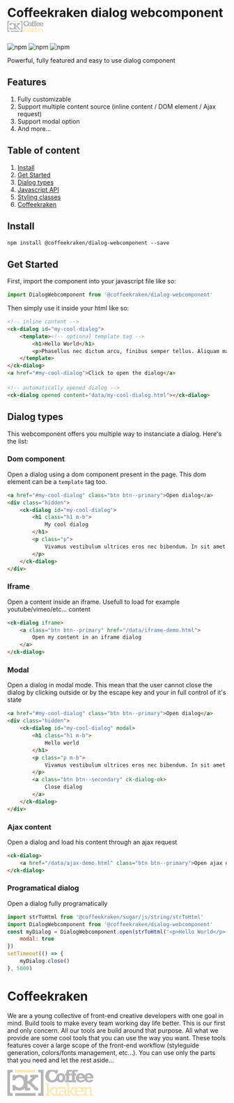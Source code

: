 # Coffeekraken dialog webcomponent <img src=".resources/coffeekraken-logo.jpg" height="25px" />

![npm](https://img.shields.io/npm/l/@coffeekraken/dialog-webcomponent?style=flat-square)
![npm](https://img.shields.io/npm/v/@coffeekraken/dialog-webcomponent?style=flat-square)
![npm](https://img.shields.io/npm/dw/@coffeekraken/dialog-webcomponent?style=flat-square)

Powerful, fully featured and easy to use dialog component

## Features

1. Fully customizable
2. Support multiple content source (inline content / DOM element / Ajax request)
3. Support modal option
4. And more...

## Table of content

1. [Install](#readme-install)
2. [Get Started](#readme-get-started)
3. [Dialog types](#readme-dialog-types)
4. [Javascript API](doc/src/js)
5. [Styling classes](doc/classes.md)
6. [Coffeekraken](readme-coffeekraken)

<a name="readme-install"></a>
## Install

```
npm install @coffeekraken/dialog-webcomponent --save
```

<a name="readme-get-started"></a>
## Get Started

First, import the component into your javascript file like so:

```js
import DialogWebcomponent from '@coffeekraken/dialog-webcomponent'
```

Then simply use it inside your html like so:

```html
<!-- inline content -->
<ck-dialog id="my-cool-dialog">
	<template><!-- optional template tag -->
		<h1>Hello World</h1>
		<p>Phasellus nec dictum arcu, finibus semper tellus. Aliquam mattis dictum.</p>
	</template>
</ck-dialog>
<a href="#my-cool-dialog">Click to open the dialog</a>

<!-- automatically opened dialog -->
<ck-dialog opened content="data/my-cool-dialog.html"></ck-dialog>
```

<a id="readme-dialog-types"></a>

## Dialog types

This webcomponent offers you multiple way to instanciate a dialog. Here's the list:

### Dom component

Open a dialog using a dom component present in the page.
This dom element can be a `template` tag too.

```html
<a href="#my-cool-dialog" class="btn btn--primary">Open dialog</a>
<div class="hidden">
    <ck-dialog id="my-cool-dialog">
        <h1 class="h1 m-b">
            My cool dialog
        </h1>
        <p class="p">
            Vivamus vestibulum ultrices eros nec bibendum. In sit amet ultrices mi. Etiam nunc ante, efficitur ac aliquam eget, iaculis quis massa. Duis quis molestie orci. Sed ultricies sem ante, in.
        </p>
    </ck-dialog>
</div>
```

### Iframe

Open a content inside an iframe. Usefull to load for example youtube/vimeo/etc... content

```html
<ck-dialog iframe>
    <a class="btn btn--primary" href="/data/iframe-demo.html">
        Open my content in an iframe dialog
    </a>
</ck-dialog>

```

### Modal

Open a dialog in modal mode. This mean that the user cannot close the dialog by clicking outside or by the escape key and your in full control of it's state

```html
<a href="#my-cool-dialog" class="btn btn--primary">Open dialog</a>
<div class="hidden">
    <ck-dialog id="my-cool-dialog" modal>
        <h1 class="h1 m-b">
            Hello world
        </h1>
        <p class="p m-b">
            Vivamus vestibulum ultrices eros nec bibendum. In sit amet ultrices mi. Etiam nunc ante, efficitur ac aliquam eget, iaculis quis massa. Duis quis molestie orci. Sed ultricies sem ante, in.
        </p>
        <a class="btn btn--secondary" ck-dialog-ok>
            Close dialog
        </a>
    </ck-dialog>
</div>

```

### Ajax content

Open a dialog and load his content through an ajax request

```html
<ck-dialog>
    <a href="/data/ajax-demo.html" class="btn btn--primary">Open ajax dialog</a>
</ck-dialog>
```

### Programatical dialog

Open a dialog fully programatically

```js
import strToHtml from '@coffeekraken/sugar/js/string/strToHtml'
import DialogWebcomponent from '@coffeekraken/dialog-webcomponent'
const myDialog = DialogWebcomponent.open(strToHtml('<p>Hello World</p>'), {
	modal: true
})
setTimeout(() => {
	myDialog.close()
}, 5000)

```

<a name="readme-coffeekraken"></a>

# Coffeekraken

We are a young collective of front-end creative developers with one goal in mind. Build tools to make every team working day life better. This is our first and only concern. All our tools are build around that purpose.
All what we provide are some cool tools that you can use the way you want. These tools features cover a large scope of the front-end workflow (styleguide generation, colors/fonts management, etc...). You can use only the parts that you need and let the rest aside...

[![Coffeekraken](.resources/coffeekraken-logo.jpg)](https://coffeekraken.io)
